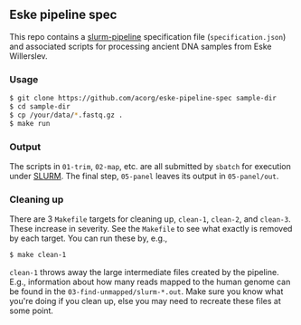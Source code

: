 ## Eske pipeline spec

This repo contains a
[slurm-pipeline](https://github.com/acorg/slurm-pipeline) specification
file (`specification.json`) and associated scripts for processing ancient
DNA samples from Eske Willerslev.

### Usage

```sh
$ git clone https://github.com/acorg/eske-pipeline-spec sample-dir
$ cd sample-dir
$ cp /your/data/*.fastq.gz .
$ make run
```

### Output

The scripts in `01-trim`, `02-map`, etc. are all submitted by `sbatch` for
execution under [SLURM](http://slurm.schedmd.com/). The final step,
`05-panel` leaves its output in `05-panel/out`.

### Cleaning up

There are 3 `Makefile` targets for cleaning up, `clean-1`, `clean-2`, and
`clean-3`. These increase in severity. See the `Makefile` to see what
exactly is removed by each target. You can run these by, e.g.,

```sh
$ make clean-1
```

`clean-1` throws away the large intermediate files created by the pipeline.
E.g., information about how many reads mapped to the human genome can be
found in the `03-find-unmapped/slurm-*.out`. Make sure you know what you're
doing if you clean up, else you may need to recreate these files at some
point.
